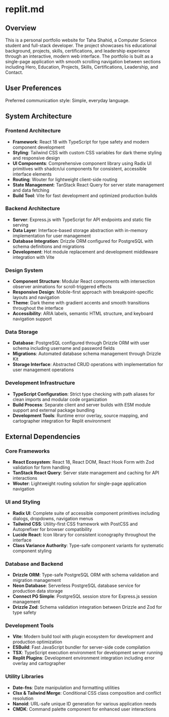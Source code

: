 # replit.md

## Overview

This is a personal portfolio website for Taha Shahid, a Computer Science student and full-stack developer. The project showcases his educational background, projects, skills, certifications, and leadership experience through an interactive, modern web interface. The portfolio is built as a single-page application with smooth scrolling navigation between sections including Hero, Education, Projects, Skills, Certifications, Leadership, and Contact.

## User Preferences

Preferred communication style: Simple, everyday language.

## System Architecture

### Frontend Architecture
- **Framework**: React 18 with TypeScript for type safety and modern component development
- **Styling**: Tailwind CSS with custom CSS variables for dark theme styling and responsive design
- **UI Components**: Comprehensive component library using Radix UI primitives with shadcn/ui components for consistent, accessible interface elements
- **Routing**: Wouter for lightweight client-side routing
- **State Management**: TanStack React Query for server state management and data fetching
- **Build Tool**: Vite for fast development and optimized production builds

### Backend Architecture
- **Server**: Express.js with TypeScript for API endpoints and static file serving
- **Data Layer**: Interface-based storage abstraction with in-memory implementation for user management
- **Database Integration**: Drizzle ORM configured for PostgreSQL with schema definitions and migrations
- **Development**: Hot module replacement and development middleware integration with Vite

### Design System
- **Component Structure**: Modular React components with intersection observer animations for scroll-triggered effects
- **Responsive Design**: Mobile-first approach with breakpoint-specific layouts and navigation
- **Theme**: Dark theme with gradient accents and smooth transitions throughout the interface
- **Accessibility**: ARIA labels, semantic HTML structure, and keyboard navigation support

### Data Storage
- **Database**: PostgreSQL configured through Drizzle ORM with user schema including username and password fields
- **Migrations**: Automated database schema management through Drizzle Kit
- **Storage Interface**: Abstracted CRUD operations with implementation for user management operations

### Development Infrastructure
- **TypeScript Configuration**: Strict type checking with path aliases for clean imports and modular code organization
- **Build Process**: Separate client and server builds with ESM module support and external package bundling
- **Development Tools**: Runtime error overlay, source mapping, and cartographer integration for Replit environment

## External Dependencies

### Core Frameworks
- **React Ecosystem**: React 18, React DOM, React Hook Form with Zod validation for form handling
- **TanStack React Query**: Server state management and caching for API interactions
- **Wouter**: Lightweight routing solution for single-page application navigation

### UI and Styling
- **Radix UI**: Complete suite of accessible component primitives including dialogs, dropdowns, navigation menus
- **Tailwind CSS**: Utility-first CSS framework with PostCSS and Autoprefixer for browser compatibility
- **Lucide React**: Icon library for consistent iconography throughout the interface
- **Class Variance Authority**: Type-safe component variants for systematic component styling

### Database and Backend
- **Drizzle ORM**: Type-safe PostgreSQL ORM with schema validation and migration management
- **Neon Database**: Serverless PostgreSQL database service for production data storage
- **Connect PG Simple**: PostgreSQL session store for Express.js session management
- **Drizzle Zod**: Schema validation integration between Drizzle and Zod for type safety

### Development Tools
- **Vite**: Modern build tool with plugin ecosystem for development and production optimization
- **ESBuild**: Fast JavaScript bundler for server-side code compilation
- **TSX**: TypeScript execution environment for development server running
- **Replit Plugins**: Development environment integration including error overlay and cartographer

### Utility Libraries
- **Date-fns**: Date manipulation and formatting utilities
- **Clsx & Tailwind Merge**: Conditional CSS class composition and conflict resolution
- **Nanoid**: URL-safe unique ID generation for various application needs
- **CMDK**: Command palette component for enhanced user interactions